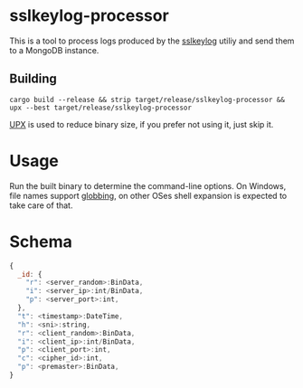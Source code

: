 # sslkeylog-processor
This is a tool to process logs produced by the [sslkeylog](https://github.com/drivenet/sslkeylog) utiliy and send them to a MongoDB instance.

## Building
`cargo build --release && strip target/release/sslkeylog-processor && upx --best target/release/sslkeylog-processor`

[UPX](https://github.com/upx/upx) is used to reduce binary size, if you prefer not using it, just skip it.

# Usage
Run the built binary to determine the command-line options.
On Windows, file names support [globbing](https://docs.rs/glob/), on other OSes shell expansion is expected to take care of that.

# Schema
```javascript
{
  _id: {
    "r": <server_random>:BinData,
    "i": <server_ip>:int/BinData,
    "p": <server_port>:int,
  },
  "t": <timestamp>:DateTime,
  "h": <sni>:string,
  "r": <client_random>:BinData,
  "i": <client_ip>:int/BinData,
  "p": <client_port>:int,
  "c": <cipher_id>:int,
  "p": <premaster>:BinData,
}
```
